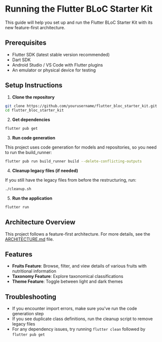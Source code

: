 # Running the Flutter BLoC Starter Kit

This guide will help you set up and run the Flutter BLoC Starter Kit with its new feature-first architecture.

## Prerequisites

- Flutter SDK (latest stable version recommended)
- Dart SDK
- Android Studio / VS Code with Flutter plugins
- An emulator or physical device for testing

## Setup Instructions

1. **Clone the repository**

```bash
git clone https://github.com/yourusername/flutter_bloc_starter_kit.git
cd flutter_bloc_starter_kit
```

2. **Get dependencies**

```bash
flutter pub get
```

3. **Run code generation**

This project uses code generation for models and repositories, so you need to run the build_runner:

```bash
flutter pub run build_runner build --delete-conflicting-outputs
```

4. **Cleanup legacy files (if needed)**

If you still have the legacy files from before the restructuring, run:

```bash
./cleanup.sh
```

5. **Run the application**

```bash
flutter run
```

## Architecture Overview

This project follows a feature-first architecture. For more details, see the [ARCHITECTURE.md](ARCHITECTURE.md) file.

## Features

- **Fruits Feature**: Browse, filter, and view details of various fruits with nutritional information
- **Taxonomy Feature**: Explore taxonomical classifications
- **Theme Feature**: Toggle between light and dark themes

## Troubleshooting

- If you encounter import errors, make sure you've run the code generation step
- If you see duplicate class definitions, run the cleanup script to remove legacy files
- For any dependency issues, try running `flutter clean` followed by `flutter pub get`
